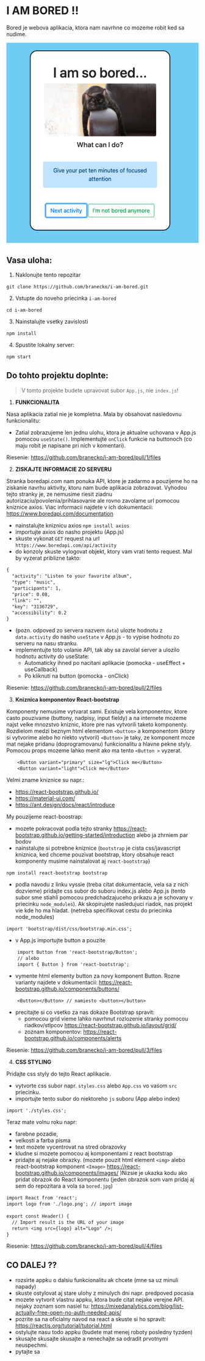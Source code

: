 # I AM BORED !!

Bored je webova aplikacia, ktora nam navrhne co mozeme robit ked sa nudime.

![boredapp.png](./boredapp.png)

## Vasa uloha:

1. Naklonujte tento repozitar
```
git clone https://github.com/branecko/i-am-bored.git
```

2. Vstupte do noveho priecinka `i-am-bored`
```
cd i-am-bored
```

3. Nainstalujte vsetky zavislosti
```
npm install
```

4. Spustite lokalny server:
```
npm start
```

## Do tohto projektu doplnte:

> V tomto projekte budete upravovat subor `App.js`, nie `index.js`!

1. **FUNKCIONALITA**

Nasa aplikacia zatial nie je kompletna. Mala by obsahovat nasledovnu funkcionalitu:
- Zatial zobrazujeme len jednu ulohu, ktora je aktualne uchovana v App.js pomocou `useState()`. Implementujte `onClick` funkcie na buttonoch (co maju robit je napisane pri nich v komentari).

Riesenie: https://github.com/branecko/i-am-bored/pull/1/files 

2. **ZISKAJTE INFORMACIE ZO SERVERU**

Stranka boredapi.com nam ponuka API, ktore je zadarmo a pouzijeme ho na ziskanie navrhu aktivity, ktoru nam bude aplikacia zobrazovat. Vyhodou tejto stranky je, ze nemusime riesit ziadnu autorizaciu/povolenia/prihlasovanie ale rovno zavolame url pomocou kniznice axios. Viac informacii najdete v ich dokumentacii: https://www.boredapi.com/documentation

- nainstalujte kniznicu axios `npm install axios`
- importujte axios do nasho projektu (App.js)
- skuste vykonat `GET` request na url `https://www.boredapi.com/api/activity`
- do konzoly skuste vylogovat objekt, ktory vam vrati tento request. Mal by vyzerat priblizne takto:
```
{
  "activity": "Listen to your favorite album",
  "type": "music",
  "participants": 1,
  "price": 0.08,
  "link": "",
  "key": "3136729",
  "accessibility": 0.2
}
```
- (pozn. odpoved zo servera nazvem `data`) ulozte hodnotu z `data.activity` do nasho `useState` v App.js - to vypise hodnotu zo serveru na nasu stranku.
- implementujte toto volanie API, tak aby sa zavolal server a ulozilo hodnotu activity do useState:
  - Automaticky ihned po nacitani aplikacie (pomocka - useEffect + useCallback)
  - Po kliknuti na button (pomocka - onClick)

Riesenie: https://github.com/branecko/i-am-bored/pull/2/files 

3. **Kniznica komponentov React-bootstrap**

Komponenty nemusime vytvarat sami. Existuje vela komponentov, ktore casto pouzivame (buttony, nadpisy, input fieldy) a na internete mozeme najst velke mnozstvo kniznic, ktore pre nas vytvorili taketo komponenty. Rozdielom medzi beznym html elementom `<button>` a komponentom (ktory si vytvorime alebo ho niekto vytvoril) `<Button>` je taky, ze komponent moze mat nejake pridanu (doprogramovanu) funkcionalitu a hlavne pekne styly. Pomocou props mozeme lahko menit ako ma tento `<Button >` vyzerat.
```
    <Button variant="primary" size="lg">Click me</Button>
    <Button variant="light">Click me</Button>
```
Velmi zname kniznice su napr.:
- https://react-bootstrap.github.io/
- https://material-ui.com/
- https://ant.design/docs/react/introduce

My pouzijeme react-boostrap:
- mozete pokracovat podla tejto stranky https://react-bootstrap.github.io/getting-started/introduction alebo ja zhrniem par bodov
- nainstalujte si potrebne kniznice (`bootstrap` je cista css/javascript kniznica, ked chceme pouzivat bootstrap, ktory obsahuje react komponenty musime nainstalovat aj `react-bootstrap`)
```
npm install react-bootstrap bootstrap
```
- podla navodu z linku vyssie (treba citat dokumentacie, vela sa z nich dozvieme) pridajte css subor do suboru index.js alebo App.js (tento subor sme stiahli pomocou predchadzajuceho prikazu a je schovany v priecinku `node_modules`). Ak skopirujete nasledujuci riadok, nas projekt vie kde ho ma hladat. (netreba specifikovat cestu do priecinka node_modules)
```
import 'bootstrap/dist/css/bootstrap.min.css';
```
- v App.js importujte button a pouzite
```
    import Button from 'react-bootstrap/Button';
    // alebo
    import { Button } from 'react-bootstrap';
```
- vymente html elementy button za novy komponent Button. Rozne varianty najdete v dokumentacii: https://react-bootstrap.github.io/components/buttons/
```
    <Button></Button> // namiesto <button></button>
```

- precitajte si co vsetko za nas dokaze Bootstrap spravit:
  - pomocou grid vieme lahko navrhnut rozlozenie stranky pomocou riadkov/stlpcov https://react-bootstrap.github.io/layout/grid/
  - zoznam komponentov: https://react-bootstrap.github.io/components/alerts

Riesenie: https://github.com/branecko/i-am-bored/pull/3/files 

4. **CSS STYLING** 

Pridajte css styly do tejto React aplikacie. 
- vytvorte css subor napr. `styles.css` alebo `App.css` vo vasom `src` priecinku.
- importujte tento subor do niektoreho `js` suboru (App alebo index)
```
import './styles.css';
```

Teraz mate volnu roku napr:
- farebne pozadie,
- velkosti a farba pisma
- text mozete vycentrovat na stred obrazovky
- kludne si mozete pomocou aj komponentami z react bootstrap
- pridajte aj nejake obrazky. (mozete pouzit html element `<img>` alebo react-bootstrap komponent `<Image>` https://react-bootstrap.github.io/components/images/ )Nizsie je ukazka kodu ako pridat obrazok do React komponentu (jeden obrazok som vam pridaj aj sem do repozitara a vola sa `bored.jpg`)
```
import React from 'react';
import logo from './logo.png'; // import image

export const Header() {
  // Import result is the URL of your image
  return <img src={logo} alt="Logo" />;
}
```

Riesenie: https://github.com/branecko/i-am-bored/pull/4/files 

## CO DALEJ ??
- rozsirte appku o dalsiu funkcionalitu ak chcete (mne sa uz minuli napady)
- skuste ostylovat aj stare ulohy z minulych dni napr. predpoved pocasia
- mozete vytvorit vlastnu appku, ktora bude citat nejake verejne API. nejaky zoznam som nasiel tu: https://mixedanalytics.com/blog/list-actually-free-open-no-auth-needed-apis/
- pozrite sa na oficialny navod na react a skuste si ho spravit: https://reactjs.org/tutorial/tutorial.html 
- ostylujte nasu todo appku (budete mat menej roboty posledny tyzden)
- skusajte skusajte skusajte a nenechajte sa odradit prvotnymi neuspechmi.
- pytajte sa
